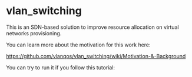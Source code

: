 vlan_switching
==============

This is an SDN-based solution to improve resource allocation on virtual networks provisioning.

You can learn more about the motivation for this work here:

https://github.com/vlanqos/vlan_switching/wiki/Motivation-&-Background

You can try to run it if you follow this tutorial:

